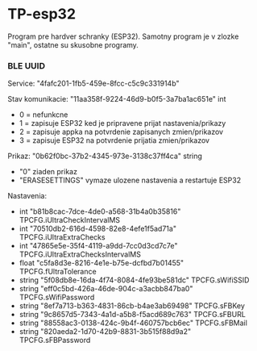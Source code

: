 # TP-esp32
Program pre hardver schranky (ESP32). Samotny program je v zlozke "main", ostatne su skusobne programy.

### BLE UUID
Service: "4fafc201-1fb5-459e-8fcc-c5c9c331914b"

Stav komunikacie:   "11aa358f-9224-46d9-b0f5-3a7ba1ac651e"   int
- 0 = nefunkcne
- 1 = zapisuje ESP32 ked je pripravene prijat nastavenia/prikazy
- 2 = zapisuje appka na potvrdenie zapisanych zmien/prikazov
- 3 = zapisuje ESP32 na potvrdenie prijatia zmien/prikazov

Prikaz:   "0b62f0bc-37b2-4345-973e-3138c37ff4ca"   string
- "0" ziaden prikaz
- "ERASESETTINGS" vymaze ulozene nastavenia a restartuje ESP32

Nastavenia:
- int		"b81b8cac-7dce-4de0-a568-31b4a0b35816"	TPCFG.iUltraCheckIntervalMS
- int		"70510db2-616d-4598-82e8-4efe1f5ad71a"	TPCFG.iUltraExtraChecks
- int		"47865e5e-35f4-4119-a9dd-7cc0d3cd7c7e"	TPCFG.iUltraExtraChecksIntervalMS
- float		"c5fa8d3e-8216-4e1e-b75e-dcfbd7b01455"	TPCFG.fUltraTolerance
- string	"5f08db8e-16da-4f74-8084-4fe93be581dc"	TPCFG.sWifiSSID
- string	"eff0c5bd-426a-46de-904c-a3acbb847ba0"	TPCFG.sWifiPassword
- string	"8ef7a713-b363-4831-86cb-b4ae3ab69498"	TPCFG.sFBKey
- string	"9c8657d5-7343-4a1d-a5b8-f5acd689c763"	TPCFG.sFBURL
- string	"88558ac3-0138-424c-9b4f-460757bcb6ec"	TPCFG.sFBMail
- string	"820aeda2-1d70-42b9-8831-3b515f88d9a2"	TPCFG.sFBPassword
